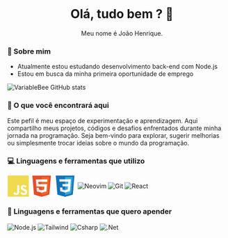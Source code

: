 <div id="user-content-toc">
  <ul align="center">
    <summary><h1 style="display: inline-block">Olá, tudo bem ? 👋</h1></summary>
     Meu nome é João Henrique.

</div> 
  
<p>  
  
### 🚀 Sobre mim

- Atualmente estou estudando desenvolvimento back-end com Node.js
- Estou em busca da minha primeira oportunidade de emprego

</p>

![VariableBee GitHub stats](https://github-readme-stats.vercel.app/api?username=jhenriquem&show_icons=true&theme=nord)


### 🔭 O que você encontrará aqui

Este pefil é meu espaço de experimentação e aprendizagem. Aqui compartilho meus projetos, códigos e desafios enfrentados durante minha jornada na programação. Seja bem-vindo para explorar, sugerir melhorias ou simplesmente trocar ideias sobre o mundo da programação.


### 💻 Linguagens e ferramentas que utilizo
<div style="flex-basis: 100%;">
    <img align="center" alt="Js"  width="50" src="https://raw.githubusercontent.com/devicons/devicon/master/icons/javascript/javascript-plain.svg"/>
    <img align="center" alt="HTML" width="50" src="https://raw.githubusercontent.com/devicons/devicon/master/icons/html5/html5-original.svg"/>
    <img align="center" alt="CSS" width="50" src="https://raw.githubusercontent.com/devicons/devicon/master/icons/css3/css3-original.svg"/>
    <img align="center" alt="Neovim"  width="50" src="https://cdn.jsdelivr.net/gh/devicons/devicon/icons/neovim/neovim-original.svg"/>
    <img align="center" alt="Git"  width="50" src="https://cdn.jsdelivr.net/gh/devicons/devicon/icons/git/git-original.svg"/>
    <img align="center" alt="React"  width="50" src="https://cdn.jsdelivr.net/gh/devicons/devicon/icons/react/react-original.svg"/>
</div>

### 📘 Linguagens e ferramentas que quero apender 
  <div style="flex-basis: 100%;">
    <img align="center" alt="Node.js" src="https://cdn.jsdelivr.net/gh/devicons/devicon@latest/icons/nodejs/nodejs-original-wordmark.svg" width="50"/>
    <img align="center" alt="Tailwind" src="https://cdn.jsdelivr.net/gh/devicons/devicon@latest/icons/tailwindcss/tailwindcss-original.svg"  width="50"/>
    <img align="center" alt="Csharp"  width="50" src="https://cdn.jsdelivr.net/gh/devicons/devicon/icons/csharp/csharp-original.svg">
    <img align="center" alt=".Net" src="https://cdn.jsdelivr.net/gh/devicons/devicon@latest/icons/dotnetcore/dotnetcore-original.svg" width="50"/>
  </div>

